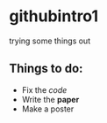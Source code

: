 # githubintro1
trying some things out

## Things to do:

- Fix the *code*
- Write the **paper**
- Make a poster
